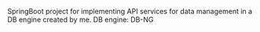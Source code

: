 SpringBoot project for implementing API services for data management in a DB engine created by me.
DB engine: DB-NG
